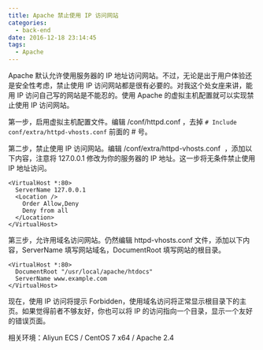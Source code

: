 ```yaml
---
title: Apache 禁止使用 IP 访问网站
categories:
  - back-end
date: 2016-12-18 23:14:45
tags:
  - Apache
---
```


Apache 默认允许使用服务器的 IP 地址访问网站。不过，无论是出于用户体验还是安全性考虑，禁止使用 IP 访问网站都是很有必要的。对我这个处女座来讲，能用 IP 访问自己写的网站是不能忍的。使用 Apache 的虚拟主机配置就可以实现禁止使用 IP 访问网站。

<!-- more -->

第一步，启用虚拟主机配置文件。编辑 /conf/httpd.conf ，去掉 `# Include conf/extra/httpd-vhosts.conf` 前面的 # 号。

第二步，禁止使用 IP 访问网站。编辑 /conf/extra/httpd-vhosts.conf  ，添加以下内容，注意将 127.0.0.1 修改为你的服务器的 IP 地址。这一步将无条件禁止使用 IP 地址访问。

```
<VirtualHost *:80>
  ServerName 127.0.0.1
  <Location />
    Order Allow,Deny
    Deny from all
  </Location>
</VirtualHost>
```

第三步，允许用域名访问网站。仍然编辑 httpd-vhosts.conf 文件，添加以下内容，ServerName 填写网站域名，DocumentRoot 填写网站的根目录。

```
<VirtualHost *:80>
  DocumentRoot "/usr/local/apache/htdocs"
  ServerName www.example.com
</VirtualHost>
```

现在，使用 IP 访问将提示 Forbidden，使用域名访问将正常显示根目录下的主页。如果觉得前者不够友好，你也可以将 IP 的访问指向一个目录，显示一个友好的错误页面。

相关环境：Aliyun ECS / CentOS 7 x64 / Apache 2.4